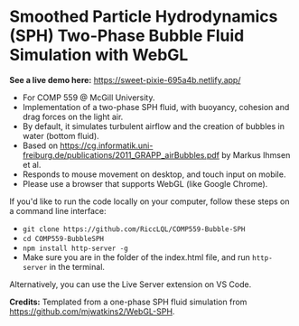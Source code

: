 # Smoothed Particle Hydrodynamics (SPH) Two-Phase Bubble Fluid Simulation with WebGL

**See a live demo here:** https://sweet-pixie-695a4b.netlify.app/

- For COMP 559 @ McGill University.
- Implementation of a two-phase SPH fluid, with buoyancy, cohesion and drag forces on the light air.
- By default, it simulates turbulent airflow and the creation of bubbles in water (bottom fluid).
- Based on https://cg.informatik.uni-freiburg.de/publications/2011_GRAPP_airBubbles.pdf by Markus Ihmsen et al.
- Responds to mouse movement on desktop, and touch input on mobile.
- Please use a browser that supports WebGL (like Google Chrome).

If you'd like to run the code locally on your computer, follow these steps on a command line interface:
- `git clone https://github.com/RiccLQL/COMP559-Bubble-SPH`
- `cd COMP559-BubbleSPH`
- `npm install http-server -g`
- Make sure you are in the folder of the index.html file, and run `http-server` in the terminal.

Alternatively, you can use the Live Server extension on VS Code.


**Credits:** Templated from a one-phase SPH fluid simulation from https://github.com/mjwatkins2/WebGL-SPH.
